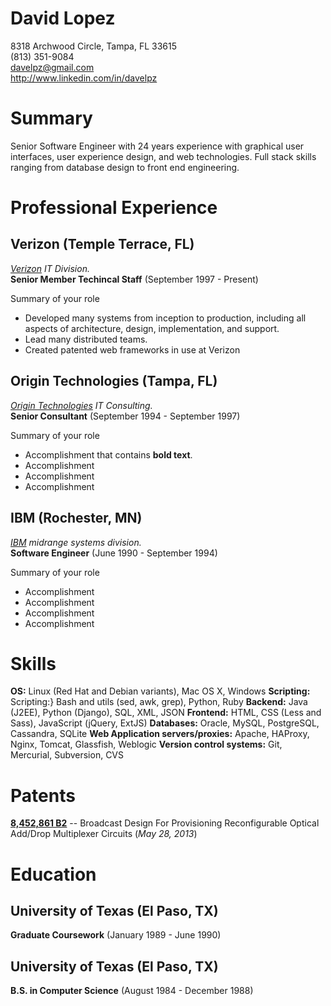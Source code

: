 # David Lopez
8318 Archwood Circle, Tampa, FL 33615  
(813) 351-9084  
davelpz@gmail.com  
http://www.linkedin.com/in/davelpz

# Summary
Senior Software Engineer with 24 years experience  with graphical  user interfaces, user experience design, and web technologies.  Full stack skills ranging from database design to front end engineering.

# Professional Experience
## Verizon (Temple Terrace, FL)
*[Verizon](http://verizon.com) IT Division.*  
**Senior Member Techincal Staff** (September 1997 - Present)

Summary of your role
- Developed many systems from inception to production, including all aspects of architecture, design, implementation, and support.
- Lead many distributed teams.
- Created patented web frameworks in use at Verizon

## Origin Technologies (Tampa, FL)
*[Origin Technologies](http://www.origintechnologies.com/) IT Consulting.*  
**Senior Consultant** (September 1994 - September 1997)

Summary of your role

- Accomplishment that contains **bold text**.
- Accomplishment
- Accomplishment
- Accomplishment

## IBM (Rochester, MN)
*[IBM](http://www.ibm.com) midrange systems division.*  
**Software Engineer** (June 1990 - September 1994)

Summary of your role

- Accomplishment
- Accomplishment
- Accomplishment
- Accomplishment

# Skills
**OS:** Linux (Red Hat and Debian variants), Mac OS X, Windows
**Scripting:** Scripting:} Bash and utils (sed, awk, grep), Python, Ruby
**Backend:** Java (J2EE), Python (Django), SQL, XML, JSON
**Frontend:** HTML, CSS (Less and Sass), JavaScript (jQuery, ExtJS)
**Databases:** Oracle, MySQL, PostgreSQL, Cassandra, SQLite
**Web Application servers/proxies:** Apache, HAProxy, Nginx, Tomcat, Glassfish, Weblogic
**Version control systems:** Git, Mercurial, Subversion, CVS

# Patents
**[8,452,861 B2](http://patft.uspto.gov/netacgi/nph-Parser?Sect1=PTO2&Sect2=HITOFF&p=1&u=%2Fnetahtml%2FPTO%2Fsearch-bool.html&r=1&f=G&l=50&co1=AND&d=PTXT&s1=8452861.PN.&OS=PN/8452861&RS=PN/8452861)** -- Broadcast Design For Provisioning Reconfigurable Optical Add/Drop Multiplexer Circuits (*May 28, 2013*)

# Education
## University of Texas (El Paso, TX)
**Graduate Coursework** (January 1989 - June 1990)
## University of Texas (El Paso, TX)
**B.S. in Computer Science** (August 1984 - December 1988)





